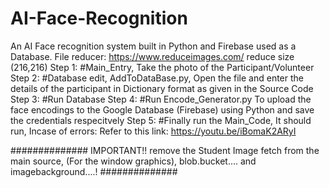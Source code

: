 # AI-Face-Recognition
An AI Face recognition system built in Python and Firebase used as a Database.
	File reducer: https://www.reduceimages.com/
	reduce size (216,216)
	Step 1:
	#Main_Entry, Take the photo of the Participant/Volunteer
	Step 2:
	#Database edit, AddToDataBase.py, Open the file and enter the details of the participant in Dictionary format as given in the Source Code
	Step 3:
	#Run Database
	Step 4:
	#Run Encode_Generator.py To upload the face encodings to the Google Database (Firebase) using Python and save the credentials respecitvely
	Step 5:
	#Finally run the Main_Code, It should run, Incase of errors:
		Refer to this link:
			https://youtu.be/iBomaK2ARyI
		

##############
IMPORTANT!!
remove the Student Image fetch from the main source, (For the window graphics), blob.bucket.... and imagebackground....!
##############

